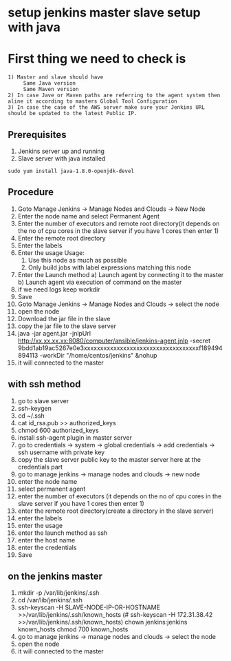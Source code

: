 # setup jenkins master slave setup with java 
# First thing we need to check is 
    1) Master and slave should have
         Same Java version
         Same Maven version
    2) In case Jave or Maven paths are referring to the agent system then aline it according to masters Global Tool Configuration
    3) In case the case of the AWS server make sure your Jenkins URL should be updated to the latest Public IP.
## Prerequisites
   1) Jenkins server up and running
   2) Slave server with java installed
   ```
   sudo yum install java-1.8.0-openjdk-devel
   ```
## Procedure
   1) Goto Manage Jenkins -> Manage Nodes and Clouds -> New Node
   2) Enter the node name and select Permanent Agent
   3) Enter the number of executors and remote root directory(it depends on the no of cpu cores in the slave server if you have 1 cores then enter 1)
   4) Enter the remote root directory
   5) Enter the labels
   6) Enter the usage
      Usage:
      1) Use this node as much as possible
      2) Only build jobs with label expressions matching this node
   7) Enter the Launch method
         a) Launch agent by connecting it to the master
         b) Launch agent via execution of command on the master
   8) if we need logs keep workdir
   9) Save
   10) Goto Manage Jenkins -> Manage Nodes and Clouds -> select the node 
   11) open the node
   12) Download the jar file in the slave
   13) copy the jar file to the slave server
   14) java -jar agent.jar -jnlpUrl http://xx.xx.xx.xx:8080/computer/ansible/jenkins-agent.jnlp -secret 9bdd1ab19ac5267e0e3xxxxxxxxxxxxxxxxxxxxxxxxxxxxxxxxxxxf189494894113 -workDir "/home/centos/jenkins" &nohup
   15) it will connected to the master

## with ssh method
1) go to slave server
2) ssh-keygen 
3) cd ~/.ssh
4) cat id_rsa.pub >> authorized_keys
5) chmod 600 authorized_keys
6) install ssh-agent plugin in master server
7) go to credentials -> system -> global credentials -> add credentials -> ssh username with private key
8) copy the slave server public key to the master server here at the credentials part
9) go to manage jenkins -> manage nodes and clouds -> new node
10) enter the node name
11) select permanent agent
12) enter the number of executors (it depends on the no of cpu cores in the slave server if you have 1 cores then enter 1)
13) enter the remote root directory(create a directory in the slave server)
14) enter the labels
15) enter the usage
16) enter the launch method as ssh
17) enter the host name
18) enter the credentials
19) Save
## on the jenkins master
1) mkdir -p /var/lib/jenkins/.ssh
2) cd /var/lib/jenkins/.ssh
3) ssh-keyscan -H SLAVE-NODE-IP-OR-HOSTNAME >>/var/lib/jenkins/.ssh/known_hosts
(# ssh-keyscan -H 172.31.38.42 >>/var/lib/jenkins/.ssh/known_hosts)
chown jenkins:jenkins known_hosts
chmod 700 known_hosts
4) go to manage jenkins -> manage nodes and clouds -> select the node
5) open the node
6) it will connected to the master

